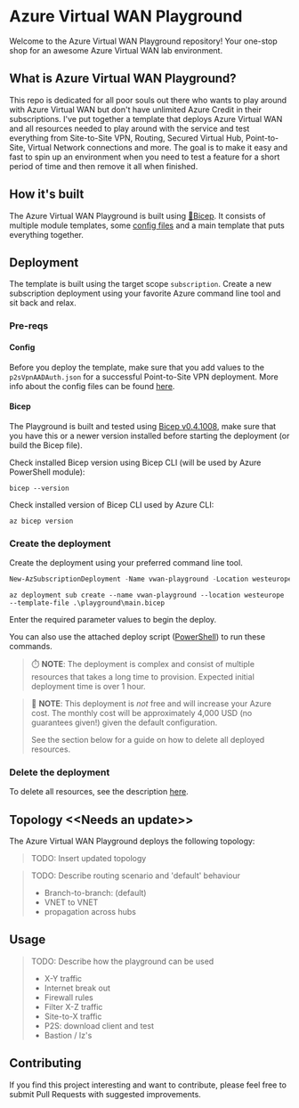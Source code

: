 # Azure Virtual WAN Playground

Welcome to the Azure Virtual WAN Playground repository! Your one-stop shop for an awesome Azure Virtual WAN lab environment.

## What is Azure Virtual WAN Playground?

This repo is dedicated for all poor souls out there who wants to play around with Azure Virtual WAN but don't have unlimited Azure Credit in their subscriptions. I've put together a template that deploys Azure Virtual WAN and all resources needed to play around with the service and test everything from Site-to-Site VPN, Routing, Secured Virtual Hub, Point-to-Site, Virtual Network connections and more. The goal is to make it easy and fast to spin up an environment when you need to test a feature for a short period of time and then remove it all when finished.

## How it's built

The Azure Virtual WAN Playground is built using [💪Bicep](https://github.com/Azure/bicep). It consists of multiple module templates, some [config files](./playground/configs/README.md) and a main template that puts everything together.

## Deployment

The template is built using the target scope `subscription`. Create a new subscription deployment using your favorite Azure command line tool and sit back and relax.

### Pre-reqs

#### Config

Before you deploy the template, make sure that you add values to the `p2sVpnAADAuth.json` for a successful Point-to-Site VPN deployment. More info about the config files can be found [here](./playground/configs/README.md).

#### Bicep

The Playground is built and tested using [Bicep v0.4.1008](https://github.com/Azure/bicep/releases/tag/v0.4.1008), make sure that you have this or a newer version installed before starting the deployment (or build the Bicep file).

Check installed Bicep version using Bicep CLI (will be used by Azure PowerShell module):
```azurecli
bicep --version
```

Check installed version of Bicep CLI used by Azure CLI:
```azurecli
az bicep version
```

### Create the deployment

Create the deployment using your preferred command line tool.

```powershell
New-AzSubscriptionDeployment -Name vwan-playground -Location westeurope -TemplateFile .\playground\main.bicep
```

```azurecli
az deployment sub create --name vwan-playground --location westeurope --template-file .\playground\main.bicep
```

Enter the required parameter values to begin the deploy.

You can also use the attached deploy script ([PowerShell](./playground/deploy.ps1)) to run these commands.

> :stopwatch: **NOTE**: The deployment is complex and consist of multiple resources that takes a long time to provision. Expected initial deployment time is over 1 hour.

> :money_with_wings: **NOTE**: This deployment is *not* free and will increase your Azure cost. The monthly cost will be approximately 4,000 USD (no guarantees given!) given the default configuration.
>
> See the section below for a guide on how to delete all deployed resources.

### Delete the deployment

To delete all resources, see the description [here](./cleanup/README.md).

## Topology <<**Needs an update**>>

The Azure Virtual WAN Playground deploys the following topology:

> TODO: Insert updated topology

> TODO: Describe routing scenario and 'default' behaviour
>
> - Branch-to-branch: (default)
> - VNET to VNET
> - propagation across hubs

## Usage

> TODO: Describe how the playground can be used
>
> - X-Y traffic
> - Internet break out
> - Firewall rules
> - Filter X-Z traffic
> - Site-to-X traffic
> - P2S: download client and test
> - Bastion / lz's

## Contributing

If you find this project interesting and want to contribute, please feel free to submit Pull Requests with suggested improvements.
